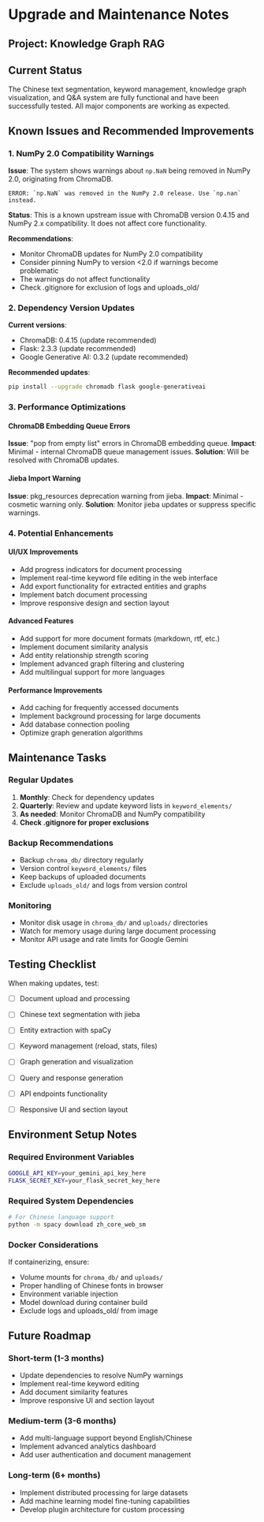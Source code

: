 
# Upgrade and Maintenance Notes

## Project: Knowledge Graph RAG


## Current Status
The Chinese text segmentation, keyword management, knowledge graph visualization, and Q&A system are fully functional and have been successfully tested. All major components are working as expected.


## Known Issues and Recommended Improvements


### 1. NumPy 2.0 Compatibility Warnings
**Issue**: The system shows warnings about `np.NaN` being removed in NumPy 2.0, originating from ChromaDB.
```
ERROR: `np.NaN` was removed in the NumPy 2.0 release. Use `np.nan` instead.
```


**Status**: This is a known upstream issue with ChromaDB version 0.4.15 and NumPy 2.x compatibility. It does not affect core functionality.


**Recommendations**:
- Monitor ChromaDB updates for NumPy 2.0 compatibility
- Consider pinning NumPy to version <2.0 if warnings become problematic
- The warnings do not affect functionality
- Check .gitignore for exclusion of logs and uploads_old/


### 2. Dependency Version Updates
**Current versions**:
- ChromaDB: 0.4.15 (update recommended)
- Flask: 2.3.3 (update recommended)
- Google Generative AI: 0.3.2 (update recommended)


**Recommended updates**:
```bash
pip install --upgrade chromadb flask google-generativeai
```


### 3. Performance Optimizations


#### ChromaDB Embedding Queue Errors
**Issue**: "pop from empty list" errors in ChromaDB embedding queue.
**Impact**: Minimal - internal ChromaDB queue management issues.
**Solution**: Will be resolved with ChromaDB updates.


#### Jieba Import Warning
**Issue**: pkg_resources deprecation warning from jieba.
**Impact**: Minimal - cosmetic warning only.
**Solution**: Monitor jieba updates or suppress specific warnings.


### 4. Potential Enhancements


#### UI/UX Improvements
- Add progress indicators for document processing
- Implement real-time keyword file editing in the web interface
- Add export functionality for extracted entities and graphs
- Implement batch document processing
- Improve responsive design and section layout


#### Advanced Features
- Add support for more document formats (markdown, rtf, etc.)
- Implement document similarity analysis
- Add entity relationship strength scoring
- Implement advanced graph filtering and clustering
- Add multilingual support for more languages


#### Performance Improvements
- Add caching for frequently accessed documents
- Implement background processing for large documents
- Add database connection pooling
- Optimize graph generation algorithms


## Maintenance Tasks


### Regular Updates
1. **Monthly**: Check for dependency updates
2. **Quarterly**: Review and update keyword lists in `keyword_elements/`
3. **As needed**: Monitor ChromaDB and NumPy compatibility
4. **Check .gitignore for proper exclusions**


### Backup Recommendations
- Backup `chroma_db/` directory regularly
- Version control `keyword_elements/` files
- Keep backups of uploaded documents
- Exclude `uploads_old/` and logs from version control


### Monitoring
- Monitor disk usage in `chroma_db/` and `uploads/` directories
- Watch for memory usage during large document processing
- Monitor API usage and rate limits for Google Gemini


## Testing Checklist


When making updates, test:
- [ ] Document upload and processing
- [ ] Chinese text segmentation with jieba
- [ ] Entity extraction with spaCy
- [ ] Keyword management (reload, stats, files)
- [ ] Graph generation and visualization
- [ ] Query and response generation
- [ ] API endpoints functionality
- [ ] Responsive UI and section layout


## Environment Setup Notes


### Required Environment Variables
```bash
GOOGLE_API_KEY=your_gemini_api_key_here
FLASK_SECRET_KEY=your_flask_secret_key_here
```


### Required System Dependencies
```bash
# For Chinese language support
python -m spacy download zh_core_web_sm
```


### Docker Considerations
If containerizing, ensure:
- Volume mounts for `chroma_db/` and `uploads/`
- Proper handling of Chinese fonts in browser
- Environment variable injection
- Model download during container build
- Exclude logs and uploads_old/ from image


## Future Roadmap


### Short-term (1-3 months)
- Update dependencies to resolve NumPy warnings
- Implement real-time keyword editing
- Add document similarity features
- Improve responsive UI and section layout


### Medium-term (3-6 months)
- Add multi-language support beyond English/Chinese
- Implement advanced analytics dashboard
- Add user authentication and document management


### Long-term (6+ months)
- Implement distributed processing for large datasets
- Add machine learning model fine-tuning capabilities
- Develop plugin architecture for custom processing
